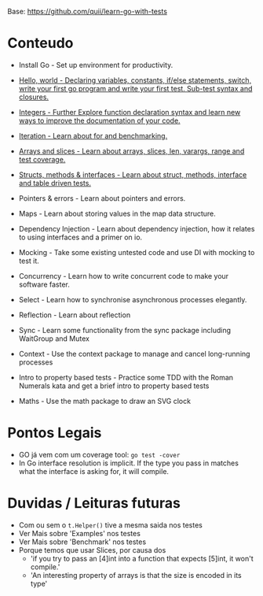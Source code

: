 Base: https://github.com/quii/learn-go-with-tests

# Conteudo

- Install Go - Set up environment for productivity.
- [Hello, world - Declaring variables, constants, if/else statements, switch, write your first go program and write your first test. Sub-test syntax and closures.](hello)
- [Integers - Further Explore function declaration syntax and learn new ways to improve the documentation of your code.](integers)
- [Iteration - Learn about for and benchmarking.](iteration)
- [Arrays and slices - Learn about arrays, slices, len, varargs, range and test coverage.](arrays-and-slices)
- [Structs, methods & interfaces - Learn about struct, methods, interface and table driven tests.](structs-methods-and-interfaces)

- Pointers & errors - Learn about pointers and errors.
- Maps - Learn about storing values in the map data structure.
- Dependency Injection - Learn about dependency injection, how it relates to using interfaces and a primer on io.
- Mocking - Take some existing untested code and use DI with mocking to test it.
- Concurrency - Learn how to write concurrent code to make your software faster.
- Select - Learn how to synchronise asynchronous processes elegantly.
- Reflection - Learn about reflection
- Sync - Learn some functionality from the sync package including WaitGroup and Mutex
- Context - Use the context package to manage and cancel long-running processes
- Intro to property based tests - Practice some TDD with the Roman Numerals kata and get a brief intro to property based tests
- Maths - Use the math package to draw an SVG clock

# Pontos Legais

- GO já vem com um  coverage tool: `go test -cover`
- In Go interface resolution is implicit. If the type you pass in matches what the interface is asking for, it will compile.

# Duvidas / Leituras futuras

- Com ou sem o ```t.Helper()``` tive a mesma saida nos testes
- Ver Mais sobre 'Examples' nos testes
- Ver Mais sobre 'Benchmark' nos testes
- Porque temos que usar Slices, por causa dos 
  - 'if you try to pass an [4]int into a function that expects [5]int, it won't compile.' 
  - 'An interesting property of arrays is that the size is encoded in its type'